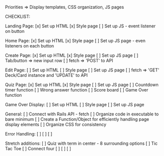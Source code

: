 Priorities => Display templates, CSS organization, JS pages

CHECKLIST:

Landing Page:
[x] Set up HTML
[x] Style page
[ ] Set up JS - event listener on button

Home Page:
[x] Set up HTML
[x] Style page
[ ] Set up JS page - even listeners on each button

Create Page:
[x] Set up HTML
[x] Style page
[ ] Set up JS page
[ ] Tab/button => new input row
[ ] fetch => 'POST' to API

Edit Page:
[ ] Set up HTML
[ ] Style page
[ ] Set up JS page
[ ] fetch => 'GET' Deck/Card instance and 'UPDATE' to API

Quiz Page:
[x] Set up HTML
[x] Style page
[ ] Set up JS page
[ ] Countdown timer function
[ ] Wrong answer function
[ ] Score board
[ ] Game Over function

Game Over Display:
[ ] Set up HTML
[ ] Style page
[ ] Set up JS page


General:
[ ] Connect with Rails API - fetch
[ ] Organize code in executable to bare minimum
[ ] Create a Function/Object for efficiently handling page display elements
[ ] Organize CSS for consistency

Error Handling:
[ ]
[ ]
[ ]

Stretch additions:
[ ] Quiz with term in center - 8 surrounding options
[ ] Tic Tac Toe
[ ] Connect four
[ ]
[ ]
[ ]